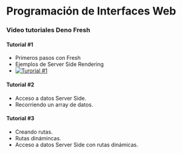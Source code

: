 # Programación de Interfaces Web

### Video tutoriales Deno Fresh

#### Tutorial #1

- Primeros pasos con Fresh
- Ejemplos de Server Side Rendering
- [![Turorial #1](http://img.youtube.com/vi/OxZu66p92BI/0.jpg)](http://www.youtube.com/watch?v=OxZu66p92BI)

#### Tutorial #2

- Acceso a datos Server Side.
- Recorriendo un array de datos.

#### Tutorial #3

- Creando rutas.
- Rutas dinámincas.
- Acceso a datos Server Side con rutas dinámicas.
